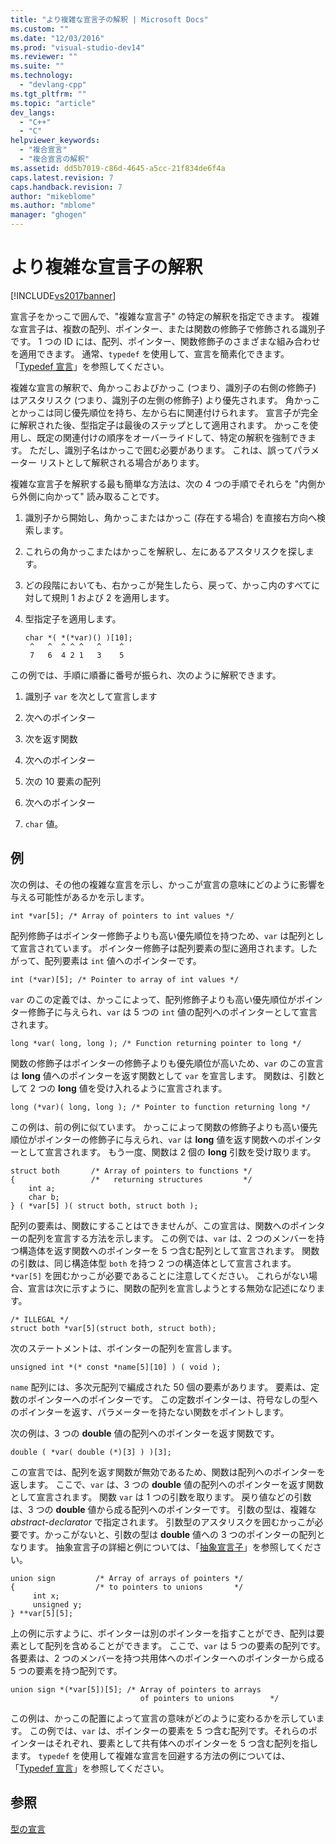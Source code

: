 ```yaml
---
title: "より複雑な宣言子の解釈 | Microsoft Docs"
ms.custom: ""
ms.date: "12/03/2016"
ms.prod: "visual-studio-dev14"
ms.reviewer: ""
ms.suite: ""
ms.technology: 
  - "devlang-cpp"
ms.tgt_pltfrm: ""
ms.topic: "article"
dev_langs: 
  - "C++"
  - "C"
helpviewer_keywords: 
  - "複合宣言"
  - "複合宣言の解釈"
ms.assetid: dd5b7019-c86d-4645-a5cc-21f834de6f4a
caps.latest.revision: 7
caps.handback.revision: 7
author: "mikeblome"
ms.author: "mblome"
manager: "ghogen"
---
```

# より複雑な宣言子の解釈
[!INCLUDE[vs2017banner](../assembler/inline/includes/vs2017banner.md)]

宣言子をかっこで囲んで、"複雑な宣言子" の特定の解釈を指定できます。 複雑な宣言子は、複数の配列、ポインター、または関数の修飾子で修飾される識別子です。  1 つの ID には、配列、ポインター、関数修飾子のさまざまな組み合わせを適用できます。  通常、`typedef` を使用して、宣言を簡素化できます。  「[Typedef 宣言](../c-language/typedef-declarations.md)」を参照してください。  
  
 複雑な宣言の解釈で、角かっこおよびかっこ \(つまり、識別子の右側の修飾子\) はアスタリスク \(つまり、識別子の左側の修飾子\) より優先されます。  角かっことかっこは同じ優先順位を持ち、左から右に関連付けられます。  宣言子が完全に解釈された後、型指定子は最後のステップとして適用されます。  かっこを使用し、既定の関連付けの順序をオーバーライドして、特定の解釈を強制できます。  ただし、識別子名はかっこで囲む必要があります。  これは、誤ってパラメーター リストとして解釈される場合があります。  
  
 複雑な宣言子を解釈する最も簡単な方法は、次の 4 つの手順でそれらを "内側から外側に向かって" 読み取ることです。  
  
1.  識別子から開始し、角かっこまたはかっこ \(存在する場合\) を直接右方向へ検索します。  
  
2.  これらの角かっこまたはかっこを解釈し、左にあるアスタリスクを探します。  
  
3.  どの段階においても、右かっこが発生したら、戻って、かっこ内のすべてに対して規則 1 および 2 を適用します。  
  
4.  型指定子を適用します。  
  
    ```  
    char *( *(*var)() )[10];  
     ^   ^  ^ ^ ^   ^    ^  
     7   6  4 2 1   3    5  
    ```  
  
 この例では、手順に順番に番号が振られ、次のように解釈できます。  
  
1.  識別子 `var` を次として宣言します  
  
2.  次へのポインター  
  
3.  次を返す関数  
  
4.  次へのポインター  
  
5.  次の 10 要素の配列  
  
6.  次へのポインター  
  
7.  `char` 値。  
  
## 例  
 次の例は、その他の複雑な宣言を示し、かっこが宣言の意味にどのように影響を与える可能性があるかを示します。  
  
```  
int *var[5]; /* Array of pointers to int values */  
```  
  
 配列修飾子はポインター修飾子よりも高い優先順位を持つため、`var` は配列として宣言されています。  ポインター修飾子は配列要素の型に適用されます。したがって、配列要素は `int` 値へのポインターです。  
  
```  
int (*var)[5]; /* Pointer to array of int values */  
```  
  
 `var` のこの定義では、かっこによって、配列修飾子よりも高い優先順位がポインター修飾子に与えられ、`var` は 5 つの `int` 値の配列へのポインターとして宣言されます。  
  
```  
long *var( long, long ); /* Function returning pointer to long */  
```  
  
 関数の修飾子はポインターの修飾子よりも優先順位が高いため、`var` のこの宣言は **long** 値へのポインターを返す関数として `var` を宣言します。  関数は、引数として 2 つの **long** 値を受け入れるように宣言されます。  
  
```  
long (*var)( long, long ); /* Pointer to function returning long */  
```  
  
 この例は、前の例に似ています。  かっこによって関数の修飾子よりも高い優先順位がポインターの修飾子に与えられ、`var` は **long** 値を返す関数へのポインターとして宣言されます。  もう一度、関数は 2 個の **long** 引数を受け取ります。  
  
```  
struct both       /* Array of pointers to functions */  
{                 /*   returning structures         */  
    int a;  
    char b;  
} ( *var[5] )( struct both, struct both );  
```  
  
 配列の要素は、関数にすることはできませんが、この宣言は、関数へのポインターの配列を宣言する方法を示します。  この例では、`var` は、2 つのメンバーを持つ構造体を返す関数へのポインターを 5 つ含む配列として宣言されます。  関数の引数は、同じ構造体型 `both` を持つ 2 つの構造体として宣言されます。  `*var[5]` を囲むかっこが必要であることに注意してください。  これらがない場合、宣言は次に示すように、関数の配列を宣言しようとする無効な記述になります。  
  
```  
/* ILLEGAL */  
struct both *var[5](struct both, struct both);  
```  
  
 次のステートメントは、ポインターの配列を宣言します。  
  
```  
unsigned int *(* const *name[5][10] ) ( void );  
```  
  
 `name` 配列には、多次元配列で編成された 50 個の要素があります。  要素は、定数のポインターへのポインターです。  この定数ポインターは、符号なしの型へのポインターを返す、パラメーターを持たない関数をポイントします。  
  
 次の例は、3 つの **double** 値の配列へのポインターを返す関数です。  
  
```  
double ( *var( double (*)[3] ) )[3];  
```  
  
 この宣言では、配列を返す関数が無効であるため、関数は配列へのポインターを返します。  ここで、`var` は、3 つの **double** 値の配列へのポインターを返す関数として宣言されます。  関数 `var` は 1 つの引数を取ります。  戻り値などの引数は、3 つの **double** 値から成る配列へのポインターです。  引数の型は、複雑な *abstract\-declarator* で指定されます。  引数型のアスタリスクを囲むかっこが必要です。かっこがないと、引数の型は **double** 値への 3 つのポインターの配列となります。  抽象宣言子の詳細と例については、「[抽象宣言子](../c-language/c-abstract-declarators.md)」を参照してください。  
  
```  
union sign         /* Array of arrays of pointers */  
{                  /* to pointers to unions       */  
     int x;  
     unsigned y;  
} **var[5][5];  
```  
  
 上の例に示すように、ポインターは別のポインターを指すことができ、配列は要素として配列を含めることができます。  ここで、`var` は 5 つの要素の配列です。  各要素は、2 つのメンバーを持つ共用体へのポインターへのポインターから成る 5 つの要素を持つ配列です。  
  
```  
union sign *(*var[5])[5]; /* Array of pointers to arrays  
                             of pointers to unions        */  
```  
  
 この例は、かっこの配置によって宣言の意味がどのように変わるかを示しています。  この例では、`var` は、ポインターの要素を 5 つ含む配列です。それらのポインターはそれぞれ、要素として共有体へのポインターを 5 つ含む配列を指します。  `typedef` を使用して複雑な宣言を回避する方法の例については、「[Typedef 宣言](../c-language/typedef-declarations.md)」を参照してください。  
  
## 参照  
 [型の宣言](../c-language/declarations-and-types.md)